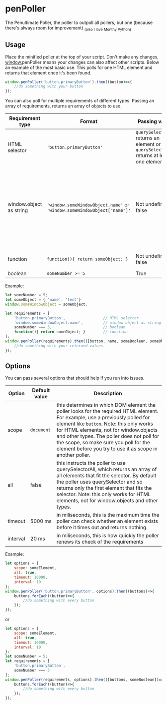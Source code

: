 # penPoller

The Penultimate Poller, the poller to outpoll all pollers, but one (because there's always room for improvement) <sub>(also I love Monthy Python)</sub>

## Usage

Place the minified poller at the top of your script. Don't make any changes, <u>window.</u>penPoller means your changes can also affect other scripts.
Below an example of the most basic use. This polls for one HTML element and returns that element once it's been found.

```javascript
window.penPoller('button.primaryButton').then((button)=>{
	//do something with your button
});
```

You can also poll for multiple requirements of different types. Passing an array of requirements, returns an array of objects to use.

| Requirement type  | Format | Passing values | Returns | Notes |
| ------------- | ------------- | ------------- | ------------- | ------------- |
| HTML selector  | `'button.primaryButton'` | `querySelector` returns an element or `querySelectorAll` returns at least one element | the element or an array of elements if options.all is set to true |
| window.object as string | `'window.someWindowObject.name'` or `'window.someWindowObject["name"]'` | Not undefined or false | the value of the object, in this case the value of `window.someWindowObject.name` | Runs through the whole window path in the string and prevents 'undefined'-errors. Don't use window.objects directly without stringifying, a function or a boolean. |
| function | `function(){ return someObject; }` | Not undefined or false | The returned value of the function, in this case the value of `someObject` |
| boolean | `someNumber >= 5` | True | True |

Example:

```javascript
let someNumber = 5;
let someObject = { 'name': 'test'}
window.someWindowObject = someObject;

let requirements = [
    'button.primaryButton',                 // HTML selector
    'window.someWindowObject.name',         // window.object as string
    someNumber === 5,                       // boolean
    function(){ return someObject; }        // function
];
window.penPoller(requirements).then(([button, name, someBoolean, someObject])=>{
	//do something with your returned values
});
```

## Options
You can pass several options that should help if you run into issues.

| Option  | Default value | Description |
| ------------- | ------------- | ------------- |
| scope  | `document` | this determines in which DOM element the poller looks for the required HTML element. For example, use a previously polled for element like `button`. Note: this only works for HTML elements, not for window.objects and other types. The poller does not poll for the scope, so make sure you poll for the element before you try to use it as scope in another poller. |
| all  | false  | this instructs the poller to use querySelectorAll, which returns an array of all elements that fit the selector. By default the poller uses querySelector and so returns only the first element that fits the selector. Note: this only works for HTML elements, not for window.objects and other types. |
| timeout | 5000 ms | in miliseconds, this is the maximum time the poller can check whether an element exists before it times out and returns nothing. |
| interval | 20 ms | in miliseconds, this is how quickly the poller renews its check of the requirements |

Example:

```javascript
let options = {
    scope: someElement,
    all: true,
    timeout: 10000,
    interval: 10
};
window.penPoller('button.primaryButton', options).then((buttons)=>{
    buttons.forEach((button)=>{
        //do something with every button
    });
});
```
or

```javascript
let options = {
    scope: someElement,
    all: true,
    timeout: 10000,
    interval: 10
};
let someNumber = 5;
let requirements = [
    'button.primaryButton',
    someNumber === 5
];
window.penPoller(requirements, options).then(([buttons, someBoolean])=>{
    buttons.forEach((button)=>{
        //do something with every button
    });
});
```
